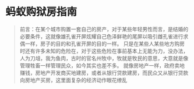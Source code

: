 # 蚂蚁购狱房指南

> 前言：在某个城市购置一套自己的房产，对于某些年轻男性而言，是结婚的必要条件，这就像雄孔雀开屏炫耀自己色泽鲜艳的尾屏以吸引雌孔雀进行求偶一样，房子的目的和孔雀开屏的目的一样。
> 只是在某些人某些地方购房时还有许多未知的危险在，对于这些危险在事前基本上无能为力，没办法，人为刀俎，我为鱼肉，古时的官名州牧中，牧就是牧民的意思，大意就是像管理牲畜一样管理民众，如今其实也差不多。
> 就像房地产一样，政府卖地赚钱，房地产开发商买地建房，或者从银行贷款建房，而民众又从银行贷款向房地产买房，这里面复杂的经济动作眼花缭乱

<!--stackedit_data:
eyJoaXN0b3J5IjpbNjc5ODE4NSwtMTQ3NTg4MDMxNSw2NTA3Nj
cwNSwtMTMyMzg3MjQzMiwtMjM2NjczMjQ4LC0yNDUwODEzNTEs
LTE1NzY4Njk4MDIsNTkyMTE0OTI2LC0xMzU2MjYxMzA1LDI2MT
Q3MzIzOSwxMTYwMjg5OTkzLDg1Njg5NDI2OSwyMTM1MDI1MDYz
LDE4NTU1NTIwNjBdfQ==
-->